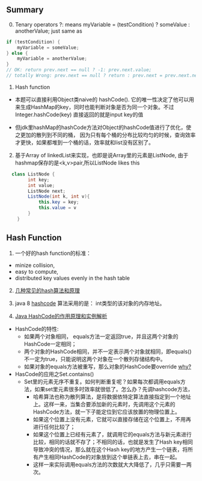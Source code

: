 ## Summary
0. Tenary operators ?: means myVariable = (testCondition) ? someValue : anotherValue; just same as 
```java
if (testCondition) {
    myVariable = someValue;
} else {
    myVariable = anotherValue;
}
// OK: return prev.next == null ? -1: prev.next.value; 
// totally Wrong: prev.next == null ? return : prev.next = prev.next.next;
```
1. Hash function
 * 本题可以直接利用Object类naive的 hashCode(). 它的唯一性决定了他可以用来生成HashMap的key，同时也能判断对象是否为同一个对象。不过Integer.hashCode(key)
 直接返回的就是input key的值
 
 * 但jdk里hashMap的hashCode方法对Object的hashCode值进行了优化，使之更加的散列到不同的桶，
 因为只有每个桶的分布比较均匀的时候，查询效率才更快，如果都堆到一个桶的话，效率就和list没有区别了。

2. 基于Array of linkedList来实现，也即是说Array里的元素是ListNode, 由于hashmap保存的是<k,v>pair,所以ListNode likes this
```java
  class ListNode {
        int key;
        int value;
        ListNode next;
        ListNode(int k, int v){
            this.key = key;
            this.value = v
        }
    }
```

## Hash Function
1. 一个好的hash function的标准：
* minize collision, 
* easy to compute, 
* distributed key values evenly in the hash table
2.  [几种常见的hash算法和原理](https://www.cnblogs.com/zhoug2020/p/6984177.html)

3.  java 8 [hashcode](http://www.majiang.life/blog/deep-dive-on-java-hashcode/) 算法采用的是： int类型的该对象的内存地址。 
4. [Java HashCode的作用原理和实例解析](https://blog.csdn.net/SEU_Calvin/article/details/52094115)
* HashCode的特性: 
  * 如果两个对象相同， equals方法一定返回true，并且这两个对象的HashCode一定相同；
  * 两个对象的HashCode相同，并不一定表示两个对象就相同，即equals()不一定为true，只能说明这两个对象在一个散列存储结构中。
  * 如果对象的equals方法被重写，那么对象的HashCode要override [why?](https://www.jianshu.com/p/da7491e5be53)
* HasCode的应用之Set.contains()
  * Set里的元素无序不重复。如何判断重复呢？如果每次都调用equals方法，如果set里元素很多时效率就很低了。怎么办？先调hashcode方法，
    * 哈希算法也称为散列算法，是将数据依特定算法直接指定到一个地址上。这样一来，当集合要添加新的元素时，先调用这个元素的HashCode方法，就一下子能定位到它应该放置的物理位置上。
    * 如果这个位置上没有元素，它就可以直接存储在这个位置上，不用再进行任何比较了；
    * 如果这个位置上已经有元素了，就调用它的equals方法与新元素进行比较，相同的话就不存了；不相同的话，也就是发生了Hash key相同导致冲突的情况，那么就在这个Hash key的地方产生一个链表，将所有产生相同HashCode的对象放到这个单链表上去，串在一起。
    * 这样一来实际调用equals方法的次数就大大降低了，几乎只需要一两次。
